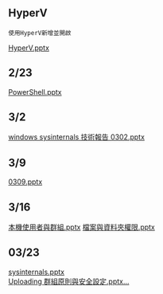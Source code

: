 ## HyperV
```
使用HyperV新增並開啟
```
[HyperV.pptx](https://github.com/s108000389/Windows-Server/files/6105206/HyperV.pptx)


## 2/23
[PowerShell.pptx](https://github.com/s108000389/Windows-Server/files/6105093/PowerShell.pptx)
## 3/2
[windows sysinternals 技術報告 0302.pptx](https://github.com/s108000389/Windows-Server/files/6105094/windows.sysinternals.0302.pptx)
## 3/9
[0309.pptx](https://github.com/s108000389/Windows-Server/files/6105757/0309.pptx)
## 3/16 
[本機使用者與群組.pptx](https://github.com/s108000389/Windows-Server/files/6146009/default.pptx)
[檔案與資料夾權限.pptx](https://github.com/s108000389/Windows-Server/files/6146010/default.pptx)
## 03/23
[sysinternals.pptx](https://github.com/s108000389/Windows-Server/files/6186818/sysinternals.pptx) \
[Uploading 群組原則與安全設定.pptx…]()

